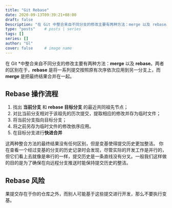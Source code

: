 ```yaml
---
title: "Git Rebase"
date: 2020-09-13T09:39:21+08:00
draft: false
Description: "在 Git 中整合来自不同分支的修改主要有两种方法：merge 以及 rebase。rebase 命令将提交到某一分支上的所有修改都移至另一分支上。"
type: "posts"    # posts | series
tags: []
series: []
author: "Gl"
cover: false     # image name
---
```


在 Git *中整合来自不同分支的修改主要有两种方法：**merge** 以及 **rebase**。两者的区别在于，**rebase** 是将一系列提交按照原有次序依次应用到另一分支上，而 **merge** 是把最终结果合并在一起。

## Rebase 操作流程

1. 找出 **当前分支** 和 **rebase 目标分支** 的最近共同祖先节点；
1. 对比当前分支相对于该祖先的历次提交，提取相应的修改并存为临时文件；
1. 将当前分支指向目标分支；
1. 将之前另存为临时文件的修改依序应用。 
1. 在目标分支进行**快进合并**

这两种整合方法的最终结果没有任何区别，但是变基使得提交历史更加整洁。 你在查看一个经过变基的分支的历史记录时会发现，尽管实际的开发工作是并行的， 但它们看上去就像是串行的一样，提交历史是一条直线没有分叉。一般我们这样做的目的是为了确保在向远程分支推送时能保持提交历史的整洁。


## Rebase 风险

果提交存在于你的仓库之外，而别人可能基于这些提交进行开发，那么不要执行变基。
